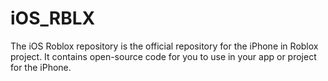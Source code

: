 # iOS_RBLX
The iOS Roblox repository is the official repository for the iPhone in Roblox project. It contains open-source code for you to use in your app or project for the iPhone.
